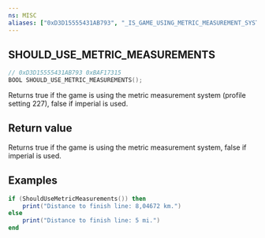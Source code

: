 ```yaml
---
ns: MISC
aliases: ["0xD3D15555431AB793", "_IS_GAME_USING_METRIC_MEASUREMENT_SYSTEM"]
---
```

## SHOULD_USE_METRIC_MEASUREMENTS

```c
// 0xD3D15555431AB793 0xBAF17315
BOOL SHOULD_USE_METRIC_MEASUREMENTS();
```

Returns true if the game is using the metric measurement system (profile setting 227), false if imperial is used.

## Return value
Returns true if the game is using the metric measurement system, false if imperial is used.

## Examples
```lua
if (ShouldUseMetricMeasurements()) then
    print("Distance to finish line: 8,04672 km.")
else
    print("Distance to finish line: 5 mi.")
end
```
